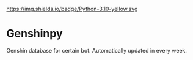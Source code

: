 https://img.shields.io/badge/Python-3.10-yellow.svg
# Genshinpy

Genshin database for certain bot.
Automatically updated in every week.